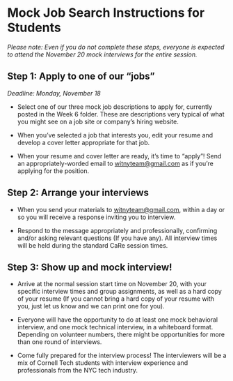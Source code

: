 # Mock Job Search Instructions for Students

*Please note: Even if you do not complete these steps, everyone is expected to attend the November 20 mock interviews for the entire session.* 

## Step 1: Apply to one of our “jobs”

*Deadline: Monday, November 18*

- Select one of our three mock job descriptions to apply for, currently posted in the Week 6 folder. These are descriptions very typical of what you might see on a job site or company’s hiring website. 

- When you’ve selected a job that interests you, edit your resume and develop a cover letter appropriate for that job.

- When your resume and cover letter are ready, it’s time to “apply”! Send an appropriately-worded email to witnyteam@gmail.com as if you’re applying for the position. 

## Step 2: Arrange your interviews

- When you send your materials to witnyteam@gmail.com, within a day or so you will receive a response inviting you to interview. 

- Respond to the message appropriately and professionally, confirming and/or asking relevant questions (If you have any). All interview times will be held during the standard CaRe session times. 

## Step 3: Show up and mock interview!

- Arrive at the normal session start time on November 20, with your specific interview times and group assignments, as well as a hard copy of your resume (If you cannot bring a hard copy of your resume with you, just let us know and we can print one for you). 

- Everyone will have the opportunity to do at least one mock behavioral interview, and one mock technical interview, in a whiteboard format. Depending on volunteer numbers, there might be opportunities for more than one round of interviews.

- Come fully prepared for the interview process! The interviewers will be a mix of Cornell Tech students with interview experience and professionals from the NYC tech industry. 


